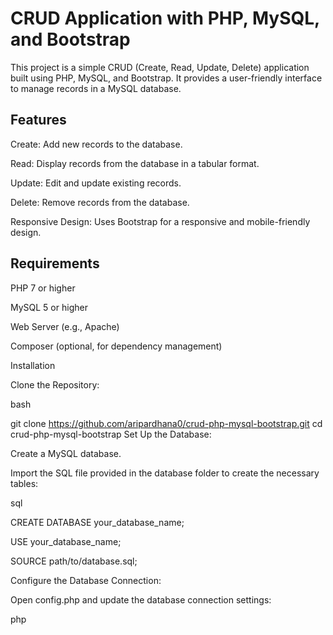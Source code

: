# CRUD Application with PHP, MySQL, and Bootstrap

This project is a simple CRUD (Create, Read, Update, Delete) application built using PHP, MySQL, and Bootstrap. It provides a user-friendly interface to manage records in a MySQL database.

## Features

Create: Add new records to the database.

Read: Display records from the database in a tabular format.

Update: Edit and update existing records.

Delete: Remove records from the database.

Responsive Design: Uses Bootstrap for a responsive and mobile-friendly design.

## Requirements

PHP 7 or higher

MySQL 5 or higher

Web Server (e.g., Apache)

Composer (optional, for dependency management)

Installation

Clone the Repository:

bash

git clone https://github.com/aripardhana0/crud-php-mysql-bootstrap.git
cd crud-php-mysql-bootstrap
Set Up the Database:

Create a MySQL database.

Import the SQL file provided in the database folder to create the necessary tables:

sql

CREATE DATABASE your_database_name;

USE your_database_name;

SOURCE path/to/database.sql;

Configure the Database Connection:


Open config.php and update the database connection settings:

php

<?php


$servername = "localhost";

$username = "your_database_username";

$password = "your_database_password";

$dbname = "your_database_name";


Run the Application:


Open your web browser and navigate to the directory where the project is located, e.g., http://localhost/crud-php-mysql-bootstrap.

Usage

Create: Click on the "Add New Record" button to add a new record to the database.

Read: View the list of records in a table format on the main page.

Update: Click the "Edit" button next to a record to update its information.

Delete: Click the "Delete" button next to a record to remove it from the database.

Screenshots






## Contributing

Contributions are welcome! Please fork this repository, make your changes, and submit a pull request.



## License

This project is licensed under the MIT License. See the LICENSE file for more details.



## Acknowledgements

Bootstrap


PHP

MySQL



